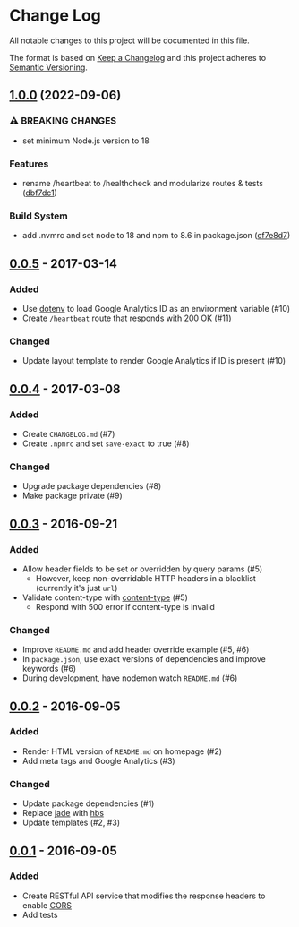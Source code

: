 # Change Log
All notable changes to this project will be documented in this file.

The format is based on [Keep a Changelog](http://keepachangelog.com) and this project adheres to [Semantic Versioning](http://semver.org).

## [1.0.0](https://github.com/CORSmirror/CORSmirror/compare/v0.0.5...v1.0.0) (2022-09-06)


### ⚠ BREAKING CHANGES

* set minimum Node.js version to 18

### Features

* rename /heartbeat to /healthcheck and modularize routes & tests ([dbf7dc1](https://github.com/CORSmirror/CORSmirror/commit/dbf7dc1c7f8a8a9e24227da8387ba8ec0d4acc95))


### Build System

* add .nvmrc and set node to 18 and npm to 8.6 in package.json ([cf7e8d7](https://github.com/CORSmirror/CORSmirror/commit/cf7e8d7325e3d60f7d1332abc0596ba3dd4fd56e))

## [0.0.5](https://github.com/CORSmirror/CORSmirror/compare/v0.0.4...v0.0.5) - 2017-03-14
### Added
- Use [dotenv](https://www.npmjs.com/package/dotenv) to load Google Analytics ID as an environment variable (#10)
- Create `/heartbeat` route that responds with 200 OK (#11)

### Changed
- Update layout template to render Google Analytics if ID is present (#10)

## [0.0.4](https://github.com/CORSmirror/CORSmirror/compare/v0.0.3...v0.0.4) - 2017-03-08
### Added
- Create `CHANGELOG.md` (#7)
- Create `.npmrc` and set `save-exact` to true (#8)

### Changed
- Upgrade package dependencies (#8)
- Make package private (#9)

## [0.0.3](https://github.com/CORSmirror/CORSmirror/compare/v0.0.2...v0.0.3) - 2016-09-21
### Added
- Allow header fields to be set or overridden by query params (#5)
  - However, keep non-overridable HTTP headers in a blacklist (currently it's just `url`)
- Validate content-type with [content-type](https://www.npmjs.com/package/content-type) (#5)
  - Respond with 500 error if content-type is invalid

### Changed
- Improve `README.md` and add header override example (#5, #6)
- In `package.json`, use exact versions of dependencies and improve keywords (#6)
- During development, have nodemon watch `README.md` (#6)

## [0.0.2](https://github.com/CORSmirror/CORSmirror/compare/v0.0.1...v0.0.2) - 2016-09-05
### Added
- Render HTML version of `README.md` on homepage (#2)
- Add meta tags and Google Analytics (#3)

### Changed
- Update package dependencies (#1)
- Replace [jade](https://github.com/jadejs/jade) with [hbs](https://github.com/pillarjs/hbs)
- Update templates (#2, #3)

## [0.0.1](https://github.com/CORSmirror/CORSmirror/tree/v0.0.1) - 2016-09-05
### Added
- Create RESTful API service that modifies the response headers to enable [CORS](https://github.com/expressjs/cors)
- Add tests
